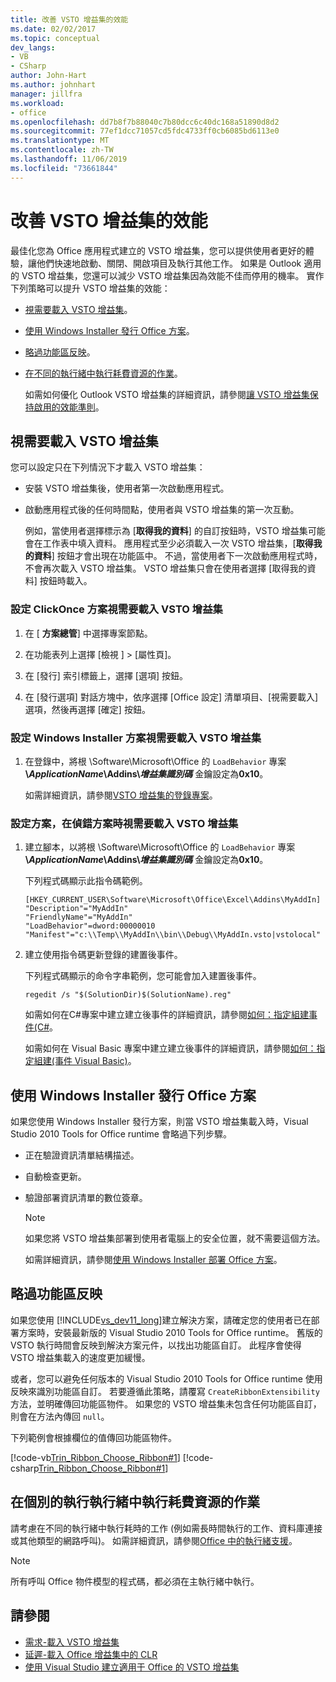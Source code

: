 ```yaml
---
title: 改善 VSTO 增益集的效能
ms.date: 02/02/2017
ms.topic: conceptual
dev_langs:
- VB
- CSharp
author: John-Hart
ms.author: johnhart
manager: jillfra
ms.workload:
- office
ms.openlocfilehash: dd7b8f7b88040c7b80dcc6c40dc168a51890d8d2
ms.sourcegitcommit: 77ef1dcc71057cd5fdc4733ff0cb6085bd6113e0
ms.translationtype: MT
ms.contentlocale: zh-TW
ms.lasthandoff: 11/06/2019
ms.locfileid: "73661844"
---
```

# <a name="improve-the-performance-of-a-vsto-add-in"></a>改善 VSTO 增益集的效能
  最佳化您為 Office 應用程式建立的 VSTO 增益集，您可以提供使用者更好的體驗，讓他們快速地啟動、關閉、開啟項目及執行其他工作。 如果是 Outlook 適用的 VSTO 增益集，您還可以減少 VSTO 增益集因為效能不佳而停用的機率。 實作下列策略可以提升 VSTO 增益集的效能：

- [視需要載入 VSTO 增益集](#Load)。

- [使用 Windows Installer 發行 Office 方案](#Publish)。

- [略過功能區反映](#Bypass)。

- [在不同的執行緒中執行耗費資源的作業](#Perform)。

  如需如何優化 Outlook VSTO 增益集的詳細資訊，請參閱[讓 VSTO 增益集保持啟用的效能準則](/previous-versions/office/jj228679(v=office.15)#performance-criteria-for-keeping-add-ins-enabled)。

## <a name="Load"></a> 視需要載入 VSTO 增益集
 您可以設定只在下列情況下才載入 VSTO 增益集：

- 安裝 VSTO 增益集後，使用者第一次啟動應用程式。

- 啟動應用程式後的任何時間點，使用者與 VSTO 增益集的第一次互動。

  例如，當使用者選擇標示為 [**取得我的資料**] 的自訂按鈕時，VSTO 增益集可能會在工作表中填入資料。 應用程式至少必須載入一次 VSTO 增益集，[**取得我的資料**] 按鈕才會出現在功能區中。 不過，當使用者下一次啟動應用程式時，不會再次載入 VSTO 增益集。 VSTO 增益集只會在使用者選擇 [取得我的資料] 按鈕時載入。

### <a name="to-configure-a-clickonce-solution-to-load-vsto-add-ins-on-demand"></a>設定 ClickOnce 方案視需要載入 VSTO 增益集

1. 在 [ **方案總管**] 中選擇專案節點。

2. 在功能表列上選擇 [檢視 ] > [屬性頁]。

3. 在 [發行] 索引標籤上，選擇 [選項] 按鈕。

4. 在 [發行選項] 對話方塊中，依序選擇 [Office 設定] 清單項目、[視需要載入] 選項，然後再選擇 [確定] 按鈕。

### <a name="to-configure-a-windows-installer-solution-to-load-vsto-add-ins-on-demand"></a>設定 Windows Installer 方案視需要載入 VSTO 增益集

1. 在登錄中，將根 \Software\Microsoft\Office 的 `LoadBehavior` 專案 **\\_ApplicationName_\Addins\\_增益集識別碼_** 金鑰設定為**0x10**。

     如需詳細資訊，請參閱[VSTO 增益集的登錄專案](../vsto/registry-entries-for-vsto-add-ins.md)。

### <a name="to-configure-a-solution-to-load-vsto-add-ins-on-demand-while-you-debug-the-solution"></a>設定方案，在偵錯方案時視需要載入 VSTO 增益集

1. 建立腳本，以將根 \Software\Microsoft\Office 的 `LoadBehavior` 專案 **\\_ApplicationName_\Addins\\_增益集識別碼_** 金鑰設定為**0x10**。

     下列程式碼顯示此指令碼範例。

    ```cmd/sh
    [HKEY_CURRENT_USER\Software\Microsoft\Office\Excel\Addins\MyAddIn]
    "Description"="MyAddIn"
    "FriendlyName"="MyAddIn"
    "LoadBehavior"=dword:00000010
    "Manifest"="c:\\Temp\\MyAddIn\\bin\\Debug\\MyAddIn.vsto|vstolocal"

    ```

2. 建立使用指令碼更新登錄的建置後事件。

     下列程式碼顯示的命令字串範例，您可能會加入建置後事件。

    ```cmd/sh
    regedit /s "$(SolutionDir)$(SolutionName).reg"

    ```

     如需如何在C#專案中建立建立後事件的詳細資訊，請參閱[如何：指定組建事件&#40;C&#35;](../ide/how-to-specify-build-events-csharp.md)。

     如需如何在 Visual Basic 專案中建立建立後事件的詳細資訊，請參閱[如何：指定組建&#40;事件 Visual Basic&#41;](../ide/how-to-specify-build-events-visual-basic.md)。

## <a name="Publish"></a>使用 Windows Installer 發行 Office 方案
 如果您使用 Windows Installer 發行方案，則當 VSTO 增益集載入時，Visual Studio 2010 Tools for Office runtime 會略過下列步驟。

- 正在驗證資訊清單結構描述。

- 自動檢查更新。

- 驗證部署資訊清單的數位簽章。

  > [!NOTE]
  > 如果您將 VSTO 增益集部署到使用者電腦上的安全位置，就不需要這個方法。

  如需詳細資訊，請參閱[使用 Windows Installer 部署 Office 方案](../vsto/deploying-an-office-solution-by-using-windows-installer.md)。

## <a name="Bypass"></a>略過功能區反映
 如果您使用 [!INCLUDE[vs_dev11_long](../sharepoint/includes/vs-dev11-long-md.md)]建立解決方案，請確定您的使用者已在部署方案時，安裝最新版的 Visual Studio 2010 Tools for Office runtime。 舊版的 VSTO 執行時間會反映到解決方案元件，以找出功能區自訂。 此程序會使得 VSTO 增益集載入的速度更加緩慢。

 或者，您可以避免任何版本的 Visual Studio 2010 Tools for Office runtime 使用反映來識別功能區自訂。 若要遵循此策略，請覆寫 `CreateRibbonExtensibility` 方法，並明確傳回功能區物件。 如果您的 VSTO 增益集未包含任何功能區自訂，則會在方法內傳回 `null`。

 下列範例會根據欄位的值傳回功能區物件。

 [!code-vb[Trin_Ribbon_Choose_Ribbon#1](../vsto/codesnippet/VisualBasic/trin_ribbon_choose_ribbon_4/ThisWorkbook.vb#1)]
 [!code-csharp[Trin_Ribbon_Choose_Ribbon#1](../vsto/codesnippet/CSharp/trin_ribbon_choose_ribbon_4/ThisWorkbook.cs#1)]

## <a name="Perform"></a>在個別的執行執行緒中執行耗費資源的作業
 請考慮在不同的執行緒中執行耗時的工作 (例如需長時間執行的工作、資料庫連接或其他類型的網路呼叫)。 如需詳細資訊，請參閱[Office 中的執行緒支援](../vsto/threading-support-in-office.md)。

> [!NOTE]
> 所有呼叫 Office 物件模型的程式碼，都必須在主執行緒中執行。

## <a name="see-also"></a>請參閱

- [需求-載入 VSTO 增益集](https://blogs.msdn.microsoft.com/andreww/2008/07/14/demand-loading-vsto-add-ins/)
- [延遲-載入 Office 增益集中的 CLR](https://blogs.msdn.microsoft.com/andreww/2008/04/19/delay-loading-the-clr-in-office-add-ins/)
- [使用 Visual Studio 建立適用于 Office 的 VSTO 增益集](create-vsto-add-ins-for-office-by-using-visual-studio.md)
